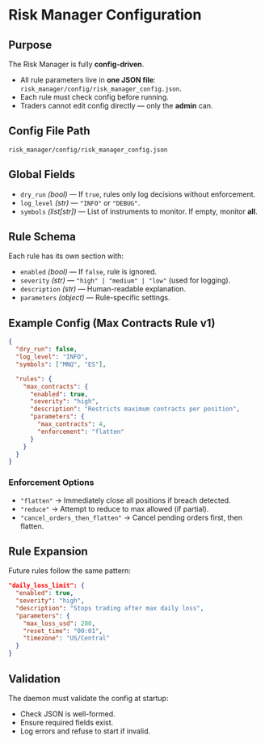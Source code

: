 # Risk Manager Configuration

## Purpose

The Risk Manager is fully **config-driven**.

* All rule parameters live in **one JSON file**: `risk_manager/config/risk_manager_config.json`.
* Each rule must check config before running.
* Traders cannot edit config directly — only the **admin** can.

## Config File Path

```
risk_manager/config/risk_manager_config.json
```

## Global Fields

* `dry_run` *(bool)* — If `true`, rules only log decisions without enforcement.
* `log_level` *(str)* — `"INFO"` or `"DEBUG"`.
* `symbols` *(list[str])* — List of instruments to monitor. If empty, monitor **all**.

## Rule Schema

Each rule has its own section with:

* `enabled` *(bool)* — If `false`, rule is ignored.
* `severity` *(str)* — `"high" | "medium" | "low"` (used for logging).
* `description` *(str)* — Human-readable explanation.
* `parameters` *(object)* — Rule-specific settings.

## Example Config (Max Contracts Rule v1)

```json
{
  "dry_run": false,
  "log_level": "INFO",
  "symbols": ["MNQ", "ES"],

  "rules": {
    "max_contracts": {
      "enabled": true,
      "severity": "high",
      "description": "Restricts maximum contracts per position",
      "parameters": {
        "max_contracts": 4,
        "enforcement": "flatten" 
      }
    }
  }
}
```

### Enforcement Options

* `"flatten"` → Immediately close all positions if breach detected.
* `"reduce"` → Attempt to reduce to max allowed (if partial).
* `"cancel_orders_then_flatten"` → Cancel pending orders first, then flatten.

## Rule Expansion

Future rules follow the same pattern:

```json
"daily_loss_limit": {
  "enabled": true,
  "severity": "high",
  "description": "Stops trading after max daily loss",
  "parameters": {
    "max_loss_usd": 200,
    "reset_time": "00:01",
    "timezone": "US/Central"
  }
}
```

## Validation

The daemon must validate the config at startup:

* Check JSON is well-formed.
* Ensure required fields exist.
* Log errors and refuse to start if invalid.
